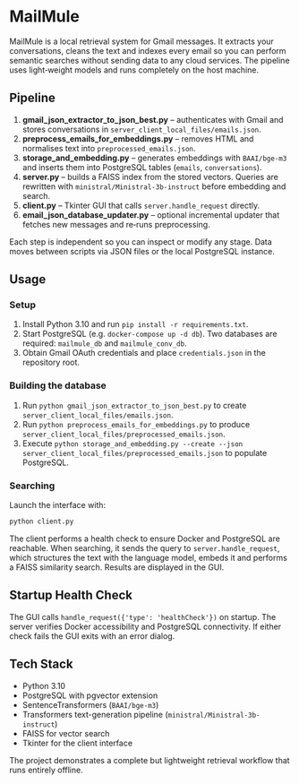 # MailMule

MailMule is a local retrieval system for Gmail messages. It extracts your conversations, cleans the text and indexes every email so you can perform semantic searches without sending data to any cloud services. The pipeline uses light‑weight models and runs completely on the host machine.

## Pipeline
1. **gmail_json_extractor_to_json_best.py** – authenticates with Gmail and stores conversations in `server_client_local_files/emails.json`.
2. **preprocess_emails_for_embeddings.py** – removes HTML and normalises text into `preprocessed_emails.json`.
3. **storage_and_embedding.py** – generates embeddings with `BAAI/bge-m3` and inserts them into PostgreSQL tables (`emails`, `conversations`).
4. **server.py** – builds a FAISS index from the stored vectors. Queries are rewritten with `ministral/Ministral-3b-instruct` before embedding and search.
5. **client.py** – Tkinter GUI that calls `server.handle_request` directly.
6. **email_json_database_updater.py** – optional incremental updater that fetches new messages and re‑runs preprocessing.

Each step is independent so you can inspect or modify any stage. Data moves between scripts via JSON files or the local PostgreSQL instance.

## Usage
### Setup
1. Install Python 3.10 and run `pip install -r requirements.txt`.
2. Start PostgreSQL (e.g. `docker-compose up -d db`). Two databases are required: `mailmule_db` and `mailmule_conv_db`.
3. Obtain Gmail OAuth credentials and place `credentials.json` in the repository root.

### Building the database
1. Run `python gmail_json_extractor_to_json_best.py` to create `server_client_local_files/emails.json`.
2. Run `python preprocess_emails_for_embeddings.py` to produce `server_client_local_files/preprocessed_emails.json`.
3. Execute `python storage_and_embedding.py --create --json server_client_local_files/preprocessed_emails.json` to populate PostgreSQL.

### Searching
Launch the interface with:
```bash
python client.py
```
The client performs a health check to ensure Docker and PostgreSQL are reachable. When searching, it sends the query to `server.handle_request`, which structures the text with the language model, embeds it and performs a FAISS similarity search. Results are displayed in the GUI.

## Startup Health Check
The GUI calls `handle_request({'type': 'healthCheck'})` on startup. The server verifies Docker accessibility and PostgreSQL connectivity. If either check fails the GUI exits with an error dialog.

## Tech Stack
- Python 3.10
- PostgreSQL with pgvector extension
- SentenceTransformers (`BAAI/bge-m3`)
- Transformers text-generation pipeline (`ministral/Ministral-3b-instruct`)
- FAISS for vector search
- Tkinter for the client interface

The project demonstrates a complete but lightweight retrieval workflow that runs entirely offline.
